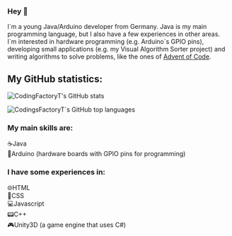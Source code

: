 ### Hey 👋

I´m a young Java/Arduino developer from Germany. Java is my main programming language, but I also have a few experiences in other areas. <br>
I´m interested in hardware programming (e.g. Arduino´s GPIO pins), developing small applications (e.g. my Visual Algorithm Sorter project) and writing algorithms to solve problems, like the ones of [Advent of Code](https://adventofcode.com).

## My GitHub statistics:
![CodingFactoryT's GitHub stats](https://github-readme-stats.vercel.app/api?username=CodingFactoryT&theme=tokyonight)

![CodingsFactoryT´s GitHub top languages](https://github-readme-stats.vercel.app/api/top-langs?username=CodingFactoryT&theme=tokyonight&card_width=495)

### My main skills are: 
☕Java         <br>
🥏Arduino (hardware boards with GPIO pins for programming)

### I have some experiences in: 
🌐HTML         <br>
📜CSS          <br>
💻Javascript   <br>
📟C++          <br>
🎮Unity3D (a game engine that uses C#)
